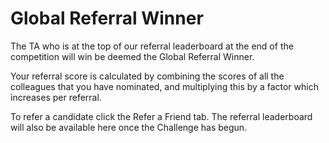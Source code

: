 # Global Referral Winner
The TA who is at the top of our referral leaderboard at the end of the competition will win be deemed the Global Referral Winner.

Your referral score is calculated by combining the scores of all the colleagues that you have nominated, and multiplying this by a factor which increases per referral.

To refer a candidate click the Refer a Friend tab. The referral leaderboard will also be available here once the Challenge has begun.
